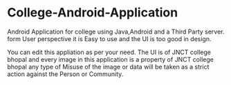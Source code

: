 # College-Android-Application
Android Application for college using Java,Android and a Third Party server. form User perspective it is Easy to use and the UI is too good in design.

You can edit this appliation as per your need. The UI is of JNCT college bhopal and every image in this application is a property of JNCT college bhopal any type of Misuse of the image or data will be taken as a strict action against the Person or Community.

